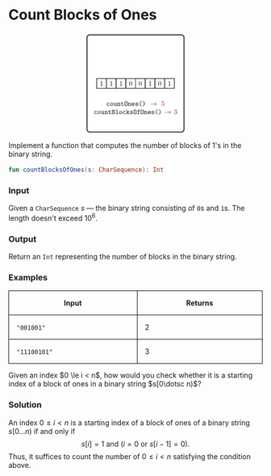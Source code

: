 <style>
.samples th, .samples td {
    border: 1px solid black;
    border-collapse: collapse;
    padding: 15px;
    width: 300px;
    /*max-width: 100%;*/
    /*text-align: center;*/
    /*alignment: center;*/
}

.sample th, .sample td {
    border: 1px solid black;
    padding: 15px;
    width: 300px;
    /*max-width: 100%;*/
    /*text-align: center;*/
    /*alignment: center;*/
}

.sample td {
    border-top: none;
    border-bottom: none;
}

.sample table {
    border-collapse: collapse;
    border: 1px solid black;
}

.logo {
    display: flex;
    justify-content: center;
}

.logo img {
    width: 200px;
    align: center;
}

.code span {
    line-height: 22px;
}
</style>

# Count Blocks of Ones

<div class="logo">
    <img src="../../images/count_blocks_of_ones_logo.png">
</div>

Implement a function that computes the number of blocks of 1's in the binary string.

```Kotlin
fun countBlocksOfOnes(s: CharSequence): Int
```

### Input

Given a `CharSequence` $s$ — the binary string consisting of `0`s and `1`s. The length doesn't exceed $10^6$.

### Output

Return an `Int` representing the number of blocks in the binary string.

### Examples

<div class="samples">

| Input        | Returns |
|--------------|---------|
| `"001001"`   | 2       |
| `"11100101"` | 3       |

</div>

<div class="Hint">
Given an index $0 \le i < n$, how would you check whether it is a starting
index of a block of ones in a binary string $s[0\dotsc n)$?
</div>

<div class="hint">

### Solution

An index $0 \le i < n$
is a starting index of a block of ones
of a binary string $s[0\dotsc n)$ if and only if
$$s[i]=1 \text{ and } (i=0 \text{ or } s[i-1]=0).$$
Thus, it suffices to count the number of $0 \le i < n$
satisfying the condition above.
</div>